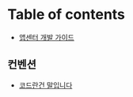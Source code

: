 # Table of contents

* [앱센터 개발 가이드](README.md)

## 컨벤션

* [코드란건 말입니다](undefined/what-is-coding.md)

